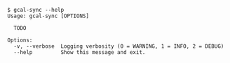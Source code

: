     $ gcal-sync --help
    Usage: gcal-sync [OPTIONS]
    
      TODO
    
    Options:
      -v, --verbose  Logging verbosity (0 = WARNING, 1 = INFO, 2 = DEBUG)
      --help         Show this message and exit.

